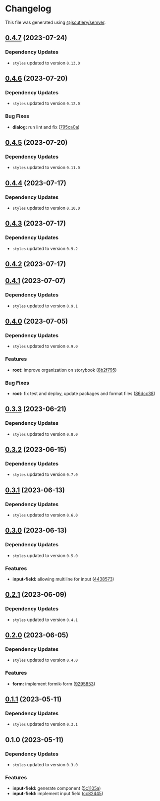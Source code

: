 # Changelog

This file was generated using [@jscutlery/semver](https://github.com/jscutlery/semver).

## [0.4.7](https://github.com/Novatics/novatics-ui/compare/input-field-0.4.6...input-field-0.4.7) (2023-07-24)

### Dependency Updates

* `styles` updated to version `0.13.0`
## [0.4.6](https://github.com/Novatics/novatics-ui/compare/input-field-0.4.5...input-field-0.4.6) (2023-07-20)

### Dependency Updates

* `styles` updated to version `0.12.0`

### Bug Fixes

* **dialog:** run lint and fix ([795ca0a](https://github.com/Novatics/novatics-ui/commit/795ca0a674ddebb3bb514216a223692086cb42a0))

## [0.4.5](https://github.com/Novatics/novatics-ui/compare/input-field-0.4.4...input-field-0.4.5) (2023-07-20)

### Dependency Updates

* `styles` updated to version `0.11.0`
## [0.4.4](https://github.com/Novatics/novatics-ui/compare/input-field-0.4.3...input-field-0.4.4) (2023-07-17)

### Dependency Updates

* `styles` updated to version `0.10.0`
## [0.4.3](https://github.com/Novatics/novatics-ui/compare/input-field-0.4.2...input-field-0.4.3) (2023-07-17)

### Dependency Updates

* `styles` updated to version `0.9.2`
## [0.4.2](https://github.com/Novatics/novatics-ui/compare/input-field-0.4.1...input-field-0.4.2) (2023-07-17)

## [0.4.1](https://github.com/Novatics/novatics-ui/compare/input-field-0.4.0...input-field-0.4.1) (2023-07-07)

### Dependency Updates

* `styles` updated to version `0.9.1`
## [0.4.0](https://github.com/Novatics/novatics-ui/compare/input-field-0.3.2...input-field-0.4.0) (2023-07-05)

### Dependency Updates

* `styles` updated to version `0.9.0`

### Features

* **root:** improve organization on storybook ([8b2f795](https://github.com/Novatics/novatics-ui/commit/8b2f795811ab8304bb7d6ce2f56311949b3561d1))


### Bug Fixes

* **root:** fix test and deploy, update packages and format files ([86dcc38](https://github.com/Novatics/novatics-ui/commit/86dcc38a7efde19ca7051746e646663aea19ee28))

## [0.3.3](https://github.com/Novatics/novatics-ui/compare/input-field-0.3.2...input-field-0.3.3) (2023-06-21)

### Dependency Updates

* `styles` updated to version `0.8.0`
## [0.3.2](https://github.com/Novatics/novatics-ui/compare/input-field-0.3.1...input-field-0.3.2) (2023-06-15)

### Dependency Updates

* `styles` updated to version `0.7.0`
## [0.3.1](https://github.com/Novatics/novatics-ui/compare/input-field-0.3.0...input-field-0.3.1) (2023-06-13)

### Dependency Updates

* `styles` updated to version `0.6.0`
## [0.3.0](https://github.com/Novatics/novatics-ui/compare/input-field-0.2.1...input-field-0.3.0) (2023-06-13)

### Dependency Updates

* `styles` updated to version `0.5.0`

### Features

* **input-field:** allowing multiline for input ([4438573](https://github.com/Novatics/novatics-ui/commit/4438573af32a1783b437e985eb58c0662d44e580))

## [0.2.1](https://github.com/Novatics/novatics-ui/compare/input-field-0.2.0...input-field-0.2.1) (2023-06-09)

### Dependency Updates

* `styles` updated to version `0.4.1`
## [0.2.0](https://github.com/Novatics/novatics-ui/compare/input-field-0.1.1...input-field-0.2.0) (2023-06-05)

### Dependency Updates

* `styles` updated to version `0.4.0`

### Features

* **form:** implement formik-form ([9295853](https://github.com/Novatics/novatics-ui/commit/929585329b9c03c3be90d619741f745811e21362))

## [0.1.1](https://github.com/Novatics/novatics-ui/compare/input-field-0.1.0...input-field-0.1.1) (2023-05-11)

### Dependency Updates

* `styles` updated to version `0.3.1`
## 0.1.0 (2023-05-11)

### Dependency Updates

* `styles` updated to version `0.3.0`

### Features

* **input-field:** generate component ([5c1105a](https://github.com/Novatics/novatics-ui/commit/5c1105ab1e67fe6aac96121f252af19b1c580444))
* **input-field:** implement input field ([cc82445](https://github.com/Novatics/novatics-ui/commit/cc8244599e431729b92d9ab3dcceb99610cd7811))
